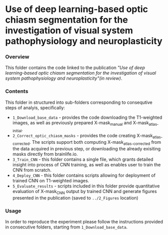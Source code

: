 # Use of deep learning-based optic chiasm segmentation for the investigation of visual system pathophysiology and neuroplasticity 

### Overview

This folder contains the code linked to the publication _"Use of deep learning-based optic chiasm segmentation for the investigation of visual system pathophysiology and neuroplasticity"(in review)_. 

### Contents

This folder in structured into sub-folders corresponding to consequtive steps of analyis, specifically:

- `1_Download_base_data` - provides the code downloading the T1-weighted images, as well as previously prepared X-mask<sub>manual</sub> and X-mask<sub>atlas-initial</sub>.
- `2_Correct_optic_chiasm_masks` - provides the code creating X-mask<sub>atlas-corrected</sub>. The scripts support both computing X-mask<sub>atlas-corrected</sub> from the data acquired in previous step, or downloading the already exisiting masks directly from brainlife.io.
- `3_Train_CNN` - this folder contains a single file, which grants detailed insight into process of CNN training, as well as enables user to train the CNN from scratch.
- `4_Deploy_CNN` - this folder contains scripts allowing for deployment of trained CNN on T1-weighted images.
- `5_Evaluate_results` - scripts included in this folder provide quantitative evaluation of X-mask<sub>CNN</sub> output by trained CNN and generate figures presented in the publication (saved to `../2_Figures` location)


### Usage

In order to reproduce the  experiment please follow the instructions provided in consecutive folders, starting from `1_Download_base_data`.


